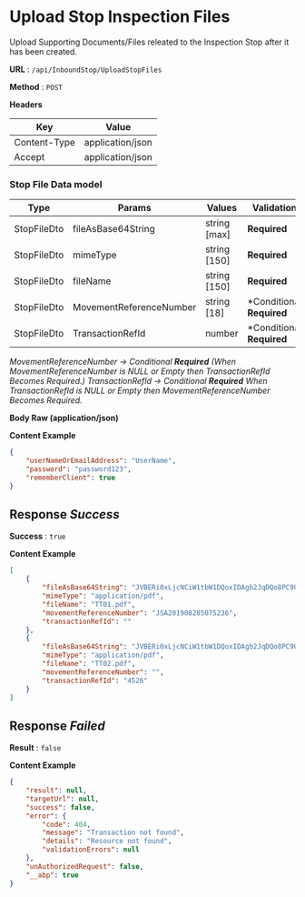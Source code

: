 
# Upload Stop Inspection Files

Upload Supporting Documents/Files releated to the Inspection Stop after it has been created.


**URL** : `/api/InboundStop/UploadStopFiles`

**Method** : `POST`

**Headers**

| Key | Value |
|--------------|--------------|
| Content-Type | application/json  |
| Accept | application/json |


### Stop File Data model
| Type| Params| Values| Validation |
|--------------|---------- |-------------- |------------ |
|StopFileDto|fileAsBase64String|string [max]|**Required**|
|StopFileDto|mimeType|string [150]|**Required**|
|StopFileDto|fileName|string [150]|**Required**|
|StopFileDto|MovementReferenceNumber|string [18]|*Conditional **Required**|
|StopFileDto|TransactionRefId|number|*Conditional **Required**|


*MovementReferenceNumber -> Conditional **Required** (When MovementReferenceNumber is NULL or Empty then TransactionRefId Becomes Required.)*
*TransactionRefId ->  Conditional **Required** When TransactionRefId is NULL or Empty then MovementReferenceNumber Becomes Required.*

**Body Raw (application/json)**

**Content Example**

```json
{
    "userNameOrEmailAddress": "UserName",
    "password": "password123",
    "rememberClient": true
}
```

## Response *Success* 
**Success** : `true`

**Content Example**

```json
[
    {
        "fileAsBase64String": "JVBERi0xLjcNCiW1tbW1DQoxIDAgb2JqDQo8PC9UeXBlL0NhdGFsb2cvUGL1ZpZXdlclByZW=...",
        "mimeType": "application/pdf",
        "fileName": "TT01.pdf",
        "movementReferenceNumber": "JSA201908285075236",
        "transactionRefId": ""
    },
    {
        "fileAsBase64String": "JVBERi0xLjcNCiW1tbW1DQoxIDAgb2JqDQo8PC9UeXBlL0NhdGFsb2cvUGFnZXMgMiAwIFIvT=...",
        "mimeType": "application/pdf",
        "fileName": "TT02.pdf",
        "movementReferenceNumber": "",
        "transactionRefId": "4526"
    }
]
```


## Response *Failed*
**Result** : `false`

**Content Example**

```json
{
    "result": null,
    "targetUrl": null,
    "success": false,
    "error": {
        "code": 404,
        "message": "Transaction not found",
        "details": "Resource not found",
        "validationErrors": null
    },
    "unAuthorizedRequest": false,
    "__abp": true
}
```

